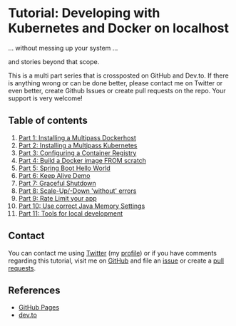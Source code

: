 # Tutorial: Developing with Kubernetes and Docker on localhost

... without messing up your system ...

and stories beyond that scope.

This is a multi part series that is crossposted on GitHub and Dev.to. If there is anything wrong or can be done better, please contact me on Twitter or even better, create Github Issues or create pull requests on the repo. Your support is very welcome!

## Table of contents

1. [Part 1: Installing a Multipass Dockerhost](01-docker-host-multipass/README.md)
2. [Part 2: Installing a Multipass Kubernetes](02-kube-multipass/README.md)
3. [Part 3: Configuring a Container Registry](03-kube-registry/README.md)
4. [Part 4: Build a Docker image FROM scratch](04-from-scratch/README.md)
5. [Part 5: Spring Boot Hello World](05-spring-boot-hello/README.md)
6. [Part 6: Keep Alive Demo](06-keep-alive/README.md)
7. [Part 7: Graceful Shutdown](07-shutdown/README.md)
8. [Part 8: Scale-Up/-Down 'without' errors](08-scale-up-down/README.md)
9. [Part 9: Rate Limit your app](09-rate-limiting/README.md)
10. [Part 10: Use correct Java Memory Settings](10-correct-jvm-mem/README.md)
11. [Part 11: Tools for local development](11-tools-for-local-dev/README.md)


## Contact

You can contact me using [Twitter](https://twitter.com/intent/tweet?url=https%3a%2f%2fstefanjacobs.github.io%2ftutorials%2f&text=Developing%20with%20Kubernetes%20and%20Docker%20on%20localhost%20without%20messing%20up%20your%20system&via=stefanjacobs&original_referer=https://stefanjacobs.github.io/tutorials/) (my [profile](https://twitter.com/stefanj78)) or if you have comments regarding this tutorial, visit me on [GitHub](https://github.com/stefanjacobs/tutorials) and file an [issue](https://github.com/stefanjacobs/tutorials/issues) or create a [pull requests](https://github.com/stefanjacobs/tutorials/pulls).

## References

- [GitHub Pages](https://stefanjacobs.github.io/tutorials/)
- [dev.to](https://dev.to/stefanjacobs)
